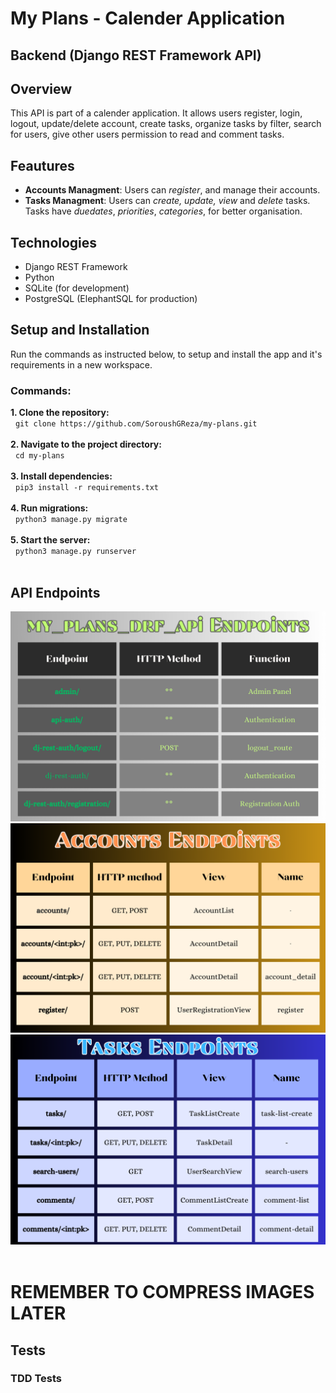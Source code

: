 
# My Plans - Calender Application

## Backend (Django REST Framework API)
## Overview
This API is part of a calender application. It allows users register, login, logout, update/delete account, create tasks, organize tasks by filter, search for users, give other users permission to read and comment tasks. 

## Feautures
- **Accounts Managment**: Users can *register*, and manage their accounts.
- **Tasks Managment**: Users can *create, update, view* and *delete* tasks. Tasks have *duedates*, *priorities*, *categories*, for better organisation. <br>

## Technologies
- Django REST Framework
- Python
- SQLite (for development)
- PostgreSQL (ElephantSQL for production)

## Setup and Installation
Run the commands as instructed below, to setup and install the app and it's requirements in a new workspace. <br>

### Commands: 
**1. Clone the repository:** <br>
&nbsp; `git clone https://github.com/SoroushGReza/my-plans.git` <br><br>
**2. Navigate to the project directory:** <br>
&nbsp; `cd my-plans` <br><br>
**3. Install dependencies:** <br>
&nbsp; `pip3 install -r requirements.txt` <br><br>
**4. Run migrations:** <br>
&nbsp;  `python3 manage.py migrate` <br><br>
**5. Start the server:** <br>
&nbsp; `python3 manage.py runserver` <br><br>

## API Endpoints

<img src="./images/my_plans_drf_api-endpoints.png" alt="endpoints" width="550" style="display-inline-block" />
<img src="./images/accounts-endpoints.png" alt="endpoints" width="550" style="display-inline-block" />
<img src="./images/tasks-endpoints.png" alt="endpoints" width="550" />
<br><br>

# REMEMBER TO COMPRESS IMAGES LATER

## Tests

### TDD Tests





